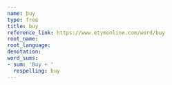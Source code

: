 ```yaml
---
name: buy
type: free
title: buy
reference_link: https://www.etymonline.com/word/buy
root_name: 
root_language: 
denotation: 
word_sums:
- sum: 'Buy + '
  respelling: buy
---
```

